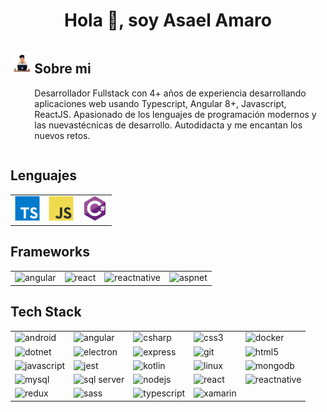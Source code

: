 <html>
<h1 align="center">Hola 👋, soy Asael Amaro</h1>


<section style="display: flex; justify-content: center;">
<div>

![animations](/animations/developer.gif)

</div>
  <div>
    <h2>Sobre mi</h2>
    <p>Desarrollador Fullstack con 4+ años de experiencia desarrollando aplicaciones web usando Typescript, Angular 8+, Javascript, ReactJS. Apasionado de los lenguajes de programación modernos y las nuevastécnicas de desarrollo. Autodidacta y me encantan los nuevos retos.</p>
  </div>
</section>

 <section>
    <h2>Lenguajes</h2>
    <table style="width: auto;">
      <tr>
        <td>
          <img
      src="https://raw.githubusercontent.com/devicons/devicon/master/icons/typescript/typescript-original.svg"
      alt="typescript"
      width="40"
      height="40"
    />
        </td>
        <td>
          <img
      src="https://raw.githubusercontent.com/devicons/devicon/master/icons/javascript/javascript-original.svg"
      alt="javascript"
      width="40"
      height="40"
    />
        </td>
        <td>
         <img
      src="https://raw.githubusercontent.com/devicons/devicon/master/icons/csharp/csharp-original.svg"
      alt="csharp"
      width="40"
      height="40"
    />
        </td>
      </tr>
    </table>
  </section>

  <section>
    <h2>Frameworks</h2>
    <table style="width: auto;">
      <tr>
        <td>
          <img
            src="https://img.shields.io/badge/-Angular-DD0031?style=flat-square&logo=angular&logoColor=white"
            alt="angular"
          />
        </td>
        <td>
          <img
            src="https://img.shields.io/badge/-React-61DAFB?style=flat-square&logo=react&logoColor=white"
            alt="react"
          />
        </td>
        <td>
            <img
                src="https://img.shields.io/badge/-React_Native-61DAFB?style=flat-square&logo=react&logoColor=white"
                alt="reactnative"
            />
        </td>
        <td>
          <img
            src="https://img.shields.io/badge/-ASP.NET-5C2D91?style=flat-square&logo=.net&logoColor=white"
            alt="aspnet"
          />
        </td>
      </tr>
    </table>
  </section>

<section>
    <h2>Tech Stack</h2>
    <table>
      <tr>
        <td>
          <img
            src="https://img.shields.io/badge/-Android-3DDC84?style=flat-square&logo=android&logoColor=white"
            alt="android"
          />
        </td>
        <td>
          <img
            src="https://img.shields.io/badge/-Angular-DD0031?style=flat-square&logo=angular&logoColor=white"
            alt="angular"
          />
        </td>
        <td>
          <img
            src="https://img.shields.io/badge/-C%23-239120?style=flat-square&logo=c-sharp&logoColor=white"
            alt="csharp"
          />
        </td>
        <td>
          <img
            src="https://img.shields.io/badge/-CSS-1572B6?style=flat-square&logo=css3&logoColor=white"
            alt="css3"
          />
        </td>
        <td>
          <img
            src="https://img.shields.io/badge/-Docker-2496ED?style=flat-square&logo=docker&logoColor=white"
            alt="docker"
          />
        </td>
      </tr>
        <tr>    
        <td>
          <img
            src="https://img.shields.io/badge/-.NET-512BD4?style=flat-square&logo=.net&logoColor=white"
            alt="dotnet"
          />
        </td>
        <td>
          <img
            src="https://img.shields.io/badge/-Electron-47848F?style=flat-square&logo=electron&logoColor=white"
            alt="electron"
          />
        </td>
        <td>
          <img
            src="https://img.shields.io/badge/-Express-000000?style=flat-square&logo=express&logoColor=white"
            alt="express"
          />
        </td>
        <td>
          <img
            src="https://img.shields.io/badge/-Git-F05032?style=flat-square&logo=git&logoColor=white"
            alt="git"
          />
        </td>
        <td>
          <img
            src="https://img.shields.io/badge/-HTML-E34F26?style=flat-square&logo=html5&logoColor=white"
            alt="html5"
          />
        </td>
        </tr>
        <tr>
        <td>
          <img
            src="https://img.shields.io/badge/-JavaScript-F7DF1E?style=flat-square&logo=javascript&logoColor=black"
            alt="javascript"
          />
        </td>
        <td>
          <img
            src="https://img.shields.io/badge/-Jest-C21325?style=flat-square&logo=jest&logoColor=white"
            alt="jest"
          />
        </td>
        <td>
          <img
            src="https://img.shields.io/badge/-Kotlin-0095D5?style=flat-square&logo=kotlin&logoColor=white"
            alt="kotlin"
          />
        </td>
        <td>
          <img
            src="https://img.shields.io/badge/-Linux-FCC624?style=flat-square&logo=linux&logoColor=black"
            alt="linux"
          />
        </td>
        <td>
          <img
            src="https://img.shields.io/badge/-MongoDB-47A248?style=flat-square&logo=mongodb&logoColor=white"
            alt="mongodb"
          />
        </td>
        </tr>
        <tr>
        <td>
          <img
            src="https://img.shields.io/badge/-MySQL-4479A1?style=flat-square&logo=mysql&logoColor=white"
            alt="mysql"
          />
        </td>
        <td>
          <img
            src="https://img.shields.io/badge/-SQL_Server-CC2927?style=flat-square&logo=microsoft-sql-server&logoColor=white"
            alt="sql server"
          />
        </td>
        <td>
          <img
            src="https://img.shields.io/badge/-Node.js-339933?style=flat-square&logo=node.js&logoColor=white"
            alt="nodejs"
          />
        </td>
        <td>
          <img
            src="https://img.shields.io/badge/-React-61DAFB?style=flat-square&logo=react&logoColor=white"
            alt="react"
          />
        </td>
        <td>
          <img
            src="https://img.shields.io/badge/-React_Native-61DAFB?style=flat-square&logo=react&logoColor=white"
            alt="reactnative"
          />
        </td>
        </tr>
        <tr>
        <td>
          <img
            src="https://img.shields.io/badge/-Redux-764ABC?style=flat-square&logo=redux&logoColor=white"
            alt="redux"
          />
        </td>
        <td>
          <img
            src="https://img.shields.io/badge/-Sass-CC6699?style=flat-square&logo=sass&logoColor=white"
            alt="sass"
          />
        </td>
        <td>
          <img
            src="https://img.shields.io/badge/-TypeScript-3178C6?style=flat-square&logo=typescript&logoColor=white"
            alt="typescript"
          />
        </td>
        <td>
          <img
            src="https://img.shields.io/badge/-Xamarin-3498DB?style=flat-square&logo=xamarin&logoColor=white"
            alt="xamarin"
          />
        </td>
      </tr>
    </table>
  </section>
    </table>
</section>

</html>
